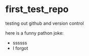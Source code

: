 # first_test_repo
testing out github and version control

here is a funny pathon joke:

* ssssss
* I forgot
